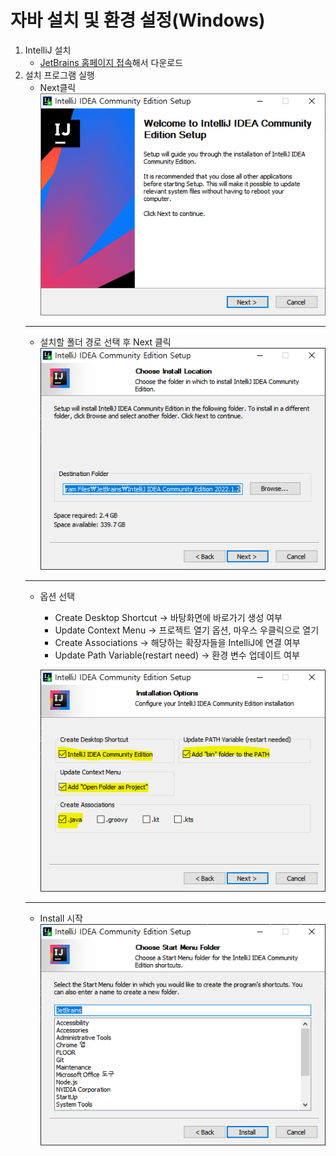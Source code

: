 # 자바 설치 및 환경 설정(Windows)
1. IntelliJ 설치
    - [JetBrains 홈페이지 접속](https://www.jetbrains.com/ko-kr/idea/)해서 다운로드
2. 설치 프로그램 실행
    + Next클릭 
    ![Alt text](./Images/JavaSetting/IntelliJ%20Install1.PNG)
    ---
    + 설치할 폴더 경로 선택 후 Next 클릭
    ![Alt text](./Images/JavaSetting/IntelliJ%20Install2.PNG)
    ---
    + 옵션 선택 
        - Create Desktop Shortcut -> 바탕화면에 바로가기 생성 여부
        - Update Context Menu -> 프로젝트 열기 옵션, 마우스 우클릭으로 열기
        - Create Associations -> 해당하는 확장자들을 IntelliJ에 연결 여부
        - Update Path Variable(restart need) -> 환경 변수 업데이트 여부
    
        ![Alt text](./Images/JavaSetting/IntelliJ%20Install3.PNG)
    ---
    + Install 시작
        ![Alt text](./Images/JavaSetting/IntelliJ%20Install4.PNG)
    
    
